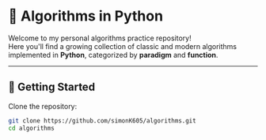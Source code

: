 # 🧠 Algorithms in Python

Welcome to my personal algorithms practice repository!  
Here you'll find a growing collection of classic and modern algorithms implemented in **Python**, categorized by **paradigm** and **function**.

---

[//]: # (## 📚 Contents)

[//]: # ()
[//]: # (### 🧩 By Design Paradigm)

[//]: # (- `divide_and_conquer/` – e.g., Merge Sort, Quick Sort, Binary Search)

[//]: # (- `dynamic_programming/` – e.g., Knapsack, LCS, Fibonacci &#40;Memoization&#41;)

[//]: # (- `greedy/` – e.g., Activity Selection, Dijkstra's Algorithm)

[//]: # (- `backtracking/` – e.g., N-Queens, Sudoku Solver)

[//]: # (- `brute_force/` – e.g., Password Cracker)

[//]: # (- `recursion/` – e.g., Factorial, Tree Traversal)

[//]: # ()
[//]: # (### ⚙️ By Function)

[//]: # (- `sorting/` – Bubble Sort, Merge Sort, Heap Sort, etc.)

[//]: # (- `searching/` – Linear Search, Binary Search)

[//]: # (- `graph/` – BFS, DFS, Dijkstra, Kruskal, Prim)

[//]: # (- `strings/` – KMP, Rabin-Karp, Z-Algorithm)

[//]: # (- `math/` – GCD, Sieve of Eratosthenes, Prime Check)

[//]: # ()
[//]: # (---)

[//]: # ()
[//]: # (## ✅ Goals)

[//]: # ()
[//]: # (- ✅ Practice algorithm design daily)

[//]: # (- ✅ Write clean, readable Python code)

[//]: # (- ✅ Organize by topic for easy navigation)

[//]: # (- ✅ Include example usage and comments in every script)

[//]: # (- ✅ Build a reference base for interviews and projects)

[//]: # ()
[//]: # (---)

## 🚀 Getting Started

Clone the repository:

```bash
git clone https://github.com/simonK605/algorithms.git
cd algorithms

